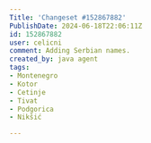 ```yaml
---
Title: 'Changeset #152867882'
PublishDate: 2024-06-18T22:06:11Z
id: 152867882
user: celicni
comment: Adding Serbian names.
created_by: java agent
tags:
- Montenegro
- Kotor
- Cetinje
- Tivat
- Podgorica
- Nikšić

---
```

